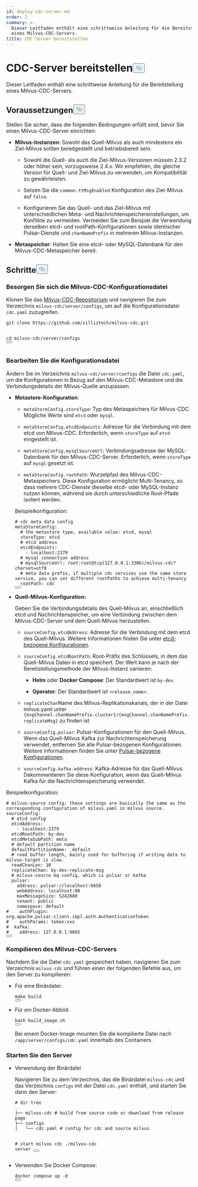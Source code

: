 ```yaml
---
id: deploy-cdc-server.md
order: 2
summary: >-
  Dieser Leitfaden enthält eine schrittweise Anleitung für die Bereitstellung
  eines Milvus-CDC-Servers.
title: CDC-Server bereitstellen
---
```

<h1 id="Deploy-CDC-Server" class="common-anchor-header">CDC-Server bereitstellen<button data-href="#Deploy-CDC-Server" class="anchor-icon" translate="no">
      <svg translate="no"
        aria-hidden="true"
        focusable="false"
        height="20"
        version="1.1"
        viewBox="0 0 16 16"
        width="16"
      >
        <path
          fill="#0092E4"
          fill-rule="evenodd"
          d="M4 9h1v1H4c-1.5 0-3-1.69-3-3.5S2.55 3 4 3h4c1.45 0 3 1.69 3 3.5 0 1.41-.91 2.72-2 3.25V8.59c.58-.45 1-1.27 1-2.09C10 5.22 8.98 4 8 4H4c-.98 0-2 1.22-2 2.5S3 9 4 9zm9-3h-1v1h1c1 0 2 1.22 2 2.5S13.98 12 13 12H9c-.98 0-2-1.22-2-2.5 0-.83.42-1.64 1-2.09V6.25c-1.09.53-2 1.84-2 3.25C6 11.31 7.55 13 9 13h4c1.45 0 3-1.69 3-3.5S14.5 6 13 6z"
        ></path>
      </svg>
    </button></h1><p>Dieser Leitfaden enthält eine schrittweise Anleitung für die Bereitstellung eines Milvus-CDC-Servers.</p>
<h2 id="Prerequisites" class="common-anchor-header">Voraussetzungen<button data-href="#Prerequisites" class="anchor-icon" translate="no">
      <svg translate="no"
        aria-hidden="true"
        focusable="false"
        height="20"
        version="1.1"
        viewBox="0 0 16 16"
        width="16"
      >
        <path
          fill="#0092E4"
          fill-rule="evenodd"
          d="M4 9h1v1H4c-1.5 0-3-1.69-3-3.5S2.55 3 4 3h4c1.45 0 3 1.69 3 3.5 0 1.41-.91 2.72-2 3.25V8.59c.58-.45 1-1.27 1-2.09C10 5.22 8.98 4 8 4H4c-.98 0-2 1.22-2 2.5S3 9 4 9zm9-3h-1v1h1c1 0 2 1.22 2 2.5S13.98 12 13 12H9c-.98 0-2-1.22-2-2.5 0-.83.42-1.64 1-2.09V6.25c-1.09.53-2 1.84-2 3.25C6 11.31 7.55 13 9 13h4c1.45 0 3-1.69 3-3.5S14.5 6 13 6z"
        ></path>
      </svg>
    </button></h2><p>Stellen Sie sicher, dass die folgenden Bedingungen erfüllt sind, bevor Sie einen Milvus-CDC-Server einrichten:</p>
<ul>
<li><p><strong>Milvus-Instanzen</strong>: Sowohl das Quell-Milvus als auch mindestens ein Ziel-Milvus sollten bereitgestellt und betriebsbereit sein.</p>
<ul>
<li><p>Sowohl die Quell- als auch die Ziel-Milvus-Versionen müssen 2.3.2 oder höher sein, vorzugsweise 2.4.x. Wir empfehlen, die gleiche Version für Quell- und Ziel-Milvus zu verwenden, um Kompatibilität zu gewährleisten.</p></li>
<li><p>Setzen Sie die <code translate="no">common.ttMsgEnabled</code> Konfiguration des Ziel-Milvus auf <code translate="no">false</code>.</p></li>
<li><p>Konfigurieren Sie das Quell- und das Ziel-Milvus mit unterschiedlichen Meta- und Nachrichtenspeichereinstellungen, um Konflikte zu vermeiden. Vermeiden Sie zum Beispiel die Verwendung derselben etcd- und rootPath-Konfigurationen sowie identischer Pulsar-Dienste und <code translate="no">chanNamePrefix</code> in mehreren Milvus-Instanzen.</p></li>
</ul></li>
<li><p><strong>Metaspeicher</strong>: Halten Sie eine etcd- oder MySQL-Datenbank für den Milvus-CDC-Metaspeicher bereit.</p></li>
</ul>
<h2 id="Steps" class="common-anchor-header">Schritte<button data-href="#Steps" class="anchor-icon" translate="no">
      <svg translate="no"
        aria-hidden="true"
        focusable="false"
        height="20"
        version="1.1"
        viewBox="0 0 16 16"
        width="16"
      >
        <path
          fill="#0092E4"
          fill-rule="evenodd"
          d="M4 9h1v1H4c-1.5 0-3-1.69-3-3.5S2.55 3 4 3h4c1.45 0 3 1.69 3 3.5 0 1.41-.91 2.72-2 3.25V8.59c.58-.45 1-1.27 1-2.09C10 5.22 8.98 4 8 4H4c-.98 0-2 1.22-2 2.5S3 9 4 9zm9-3h-1v1h1c1 0 2 1.22 2 2.5S13.98 12 13 12H9c-.98 0-2-1.22-2-2.5 0-.83.42-1.64 1-2.09V6.25c-1.09.53-2 1.84-2 3.25C6 11.31 7.55 13 9 13h4c1.45 0 3-1.69 3-3.5S14.5 6 13 6z"
        ></path>
      </svg>
    </button></h2><h3 id="Obtain-the-Milvus-CDC-config-file" class="common-anchor-header">Besorgen Sie sich die Milvus-CDC-Konfigurationsdatei</h3><p>Klonen Sie das <a href="https://github.com/zilliztech/milvus-cdc">Milvus-CDC-Repositorium</a> und navigieren Sie zum Verzeichnis <code translate="no">milvus-cdc/server/configs</code>, um auf die Konfigurationsdatei <code translate="no">cdc.yaml</code> zuzugreifen.</p>
<pre><code translate="no" class="language-bash">git <span class="hljs-built_in">clone</span> https://github.com/zilliztech/milvus-cdc.git

<span class="hljs-built_in">cd</span> milvus-cdc/server/configs
<button class="copy-code-btn"></button></code></pre>
<h3 id="Edit-the-config-file" class="common-anchor-header">Bearbeiten Sie die Konfigurationsdatei</h3><p>Ändern Sie im Verzeichnis <code translate="no">milvus-cdc/server/configs</code> die Datei <code translate="no">cdc.yaml</code>, um die Konfigurationen in Bezug auf den Milvus-CDC-Metastore und die Verbindungsdetails der Milvus-Quelle anzupassen.</p>
<ul>
<li><p><strong>Metastore-Konfiguration</strong>:</p>
<ul>
<li><p><code translate="no">metaStoreConfig.storeType</code>: Typ des Metaspeichers für Milvus-CDC. Mögliche Werte sind <code translate="no">etcd</code> oder <code translate="no">mysql</code>.</p></li>
<li><p><code translate="no">metaStoreConfig.etcdEndpoints</code>: Adresse für die Verbindung mit dem etcd von Milvus-CDC. Erforderlich, wenn <code translate="no">storeType</code> auf <code translate="no">etcd</code> eingestellt ist.</p></li>
<li><p><code translate="no">metaStoreConfig.mysqlSourceUrl</code>: Verbindungsadresse der MySQL-Datenbank für den Milvus-CDC-Server. Erforderlich, wenn <code translate="no">storeType</code> auf <code translate="no">mysql</code> gesetzt ist.</p></li>
<li><p><code translate="no">metaStoreConfig.rootPath</code>: Wurzelpfad des Milvus-CDC-Metaspeichers. Diese Konfiguration ermöglicht Multi-Tenancy, so dass mehrere CDC-Dienste dieselbe etcd- oder MySQL-Instanz nutzen können, während sie durch unterschiedliche Root-Pfade isoliert werden.</p></li>
</ul>
<p>Beispielkonfiguration:</p>
<pre><code translate="no" class="language-yaml"><span class="hljs-comment"># cdc meta data config</span>
metaStoreConfig:
  <span class="hljs-comment"># the metastore type, available value: etcd, mysql</span>
  storeType: etcd
  <span class="hljs-comment"># etcd address</span>
  etcdEndpoints:
    - localhost:<span class="hljs-number">2379</span>
  <span class="hljs-comment"># mysql connection address</span>
  <span class="hljs-comment"># mysqlSourceUrl: root:root@tcp(127.0.0.1:3306)/milvus-cdc?charset=utf8</span>
  <span class="hljs-comment"># meta data prefix, if multiple cdc services use the same store service, you can set different rootPaths to achieve multi-tenancy</span>
  rootPath: cdc
<button class="copy-code-btn"></button></code></pre></li>
<li><p><strong>Quell-Milvus-Konfiguration:</strong></p>
<p>Geben Sie die Verbindungsdetails des Quell-Milvus an, einschließlich etcd und Nachrichtenspeicher, um eine Verbindung zwischen dem Milvus-CDC-Server und dem Quell-Milvus herzustellen.</p>
<ul>
<li><p><code translate="no">sourceConfig.etcdAddress</code>: Adresse für die Verbindung mit dem etcd des Quell-Milvus. Weitere Informationen finden Sie unter <a href="https://milvus.io/docs/configure_etcd.md#etcd-related-Configurations">etcd-bezogene Konfigurationen</a>.</p></li>
<li><p><code translate="no">sourceConfig.etcdRootPath</code>: Root-Präfix des Schlüssels, in dem das Quell-Milvus Daten in etcd speichert. Der Wert kann je nach der Bereitstellungsmethode der Milvus-Instanz variieren:</p>
<ul>
<li><p><strong>Helm</strong> oder <strong>Docker Compose</strong>: Der Standardwert ist <code translate="no">by-dev</code>.</p></li>
<li><p><strong>Operator</strong>: Der Standardwert ist <code translate="no">&lt;release_name&gt;</code>.</p></li>
</ul></li>
<li><p><code translate="no">replicateChan</code>Name des Milvus-Replikationskanals, der in der Datei milvus.yaml unter <code translate="no">{msgChannel.chanNamePrefix.cluster}/{msgChannel.chanNamePrefix.replicateMsg}</code> zu finden ist</p></li>
<li><p><code translate="no">sourceConfig.pulsar</code>: Pulsar-Konfigurationen für den Quell-Milvus. Wenn das Quell-Milvus Kafka zur Nachrichtenspeicherung verwendet, entfernen Sie alle Pulsar-bezogenen Konfigurationen. Weitere Informationen finden Sie unter <a href="https://milvus.io/docs/configure_pulsar.md">Pulsar-bezogene Konfigurationen</a>.</p></li>
<li><p><code translate="no">sourceConfig.kafka.address</code>: Kafka-Adresse für das Quell-Milvus. Dekommentieren Sie diese Konfiguration, wenn das Quell-Milvus Kafka für die Nachrichtenspeicherung verwendet.</p></li>
</ul></li>
</ul>
<p>Beispielkonfiguration:</p>
<pre><code translate="no" class="language-yaml"><span class="hljs-comment"># milvus-source config, these settings are basically the same as the corresponding configuration of milvus.yaml in milvus source.</span>
sourceConfig:
  <span class="hljs-comment"># etcd config</span>
  etcdAddress:
    - localhost:<span class="hljs-number">2379</span>
  etcdRootPath: by-dev
  etcdMetaSubPath: meta
  <span class="hljs-comment"># default partition name</span>
  defaultPartitionName: _default
  <span class="hljs-comment"># read buffer length, mainly used for buffering if writing data to milvus-target is slow.</span>
  readChanLen: <span class="hljs-number">10</span>
  replicateChan: by-dev-replicate-msg
  <span class="hljs-comment"># milvus-source mq config, which is pulsar or kafka</span>
  pulsar:
    address: pulsar://localhost:<span class="hljs-number">6650</span>
    webAddress: localhost:<span class="hljs-number">80</span>
    maxMessageSize: <span class="hljs-number">5242880</span>
    tenant: public
    namespace: default
<span class="hljs-comment">#    authPlugin: org.apache.pulsar.client.impl.auth.AuthenticationToken</span>
<span class="hljs-comment">#    authParams: token:xxx</span>
<span class="hljs-comment">#  kafka:</span>
<span class="hljs-comment">#    address: 127.0.0.1:9092</span>
<button class="copy-code-btn"></button></code></pre>
<h3 id="Compile-the-Milvus-CDC-server" class="common-anchor-header">Kompilieren des Milvus-CDC-Servers</h3><p>Nachdem Sie die Datei <code translate="no">cdc.yaml</code> gespeichert haben, navigieren Sie zum Verzeichnis <code translate="no">milvus-cdc</code> und führen einen der folgenden Befehle aus, um den Server zu kompilieren:</p>
<ul>
<li><p>Für eine Binärdatei:</p>
<pre><code translate="no" class="language-bash"><span class="hljs-built_in">make</span> build
<button class="copy-code-btn"></button></code></pre></li>
<li><p>Für ein Docker-Abbild:</p>
<pre><code translate="no" class="language-bash">bash build_image.sh
<button class="copy-code-btn"></button></code></pre>
<p>Bei einem Docker-Image mounten Sie die kompilierte Datei nach <code translate="no">/app/server/configs/cdc.yaml</code> innerhalb des Containers.</p></li>
</ul>
<h3 id="Start-the-server" class="common-anchor-header">Starten Sie den Server</h3><ul>
<li><p>Verwendung der Binärdatei</p>
<p>Navigieren Sie zu dem Verzeichnis, das die Binärdatei <code translate="no">milvus-cdc</code> und das Verzeichnis <code translate="no">configs</code> mit der Datei <code translate="no">cdc.yaml</code> enthält, und starten Sie dann den Server:</p>
<pre><code translate="no" class="language-bash"><span class="hljs-comment"># dir tree</span>
.
├── milvus-cdc <span class="hljs-comment"># build from source code or download from release page</span>
├── configs
│   └── cdc.yaml <span class="hljs-comment"># config for cdc and source milvus</span>

<span class="hljs-comment"># start milvus cdc</span>
./milvus-cdc server
<button class="copy-code-btn"></button></code></pre></li>
<li><p>Verwenden Sie Docker Compose:</p>
<pre><code translate="no" class="language-bash">docker compose up -d
<button class="copy-code-btn"></button></code></pre></li>
</ul>
